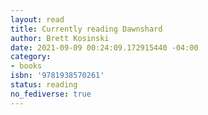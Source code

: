 ```yaml
---
layout: read
title: Currently reading Dawnshard
author: Brett Kosinski
date: 2021-09-09 00:24:09.172915440 -04:00
category:
- books
isbn: '9781938570261'
status: reading
no_fediverse: true
---
```

